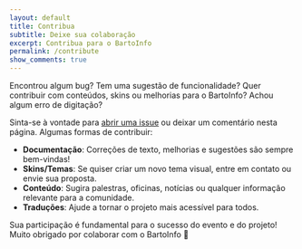 ```yaml
---
layout: default
title: Contribua
subtitle: Deixe sua colaboração
excerpt: Contribua para o BartoInfo
permalink: /contribute
show_comments: true
---
```


Encontrou algum bug? Tem uma sugestão de funcionalidade? Quer contribuir com conteúdos, skins ou melhorias para o <span class="chulapa">BartoInfo</span>? Achou algum erro de digitação?

Sinta-se à vontade para [abrir uma issue](https://github.com/bartoinfo/bartoinfo.github.io/issues/new/choose) ou deixar um comentário nesta página. Algumas formas de contribuir:

- **Documentação**: Correções de texto, melhorias e sugestões são sempre bem-vindas!
- **Skins/Temas**: Se quiser criar um novo tema visual, entre em contato ou envie sua proposta.
- **Conteúdo**: Sugira palestras, oficinas, notícias ou qualquer informação relevante para a comunidade.
- **Traduções**: Ajude a tornar o projeto mais acessível para todos.

Sua participação é fundamental para o sucesso do evento e do projeto!  
Muito obrigado por colaborar com o BartoInfo 🚀